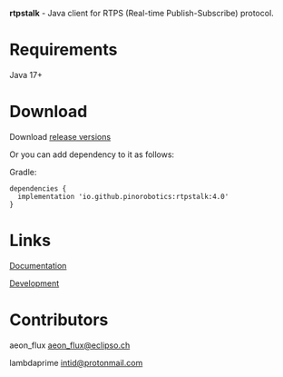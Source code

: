 **rtpstalk** - Java client for RTPS (Real-time Publish-Subscribe) protocol.

# Requirements

Java 17+

# Download

Download [release versions](https://github.com/pinorobotics/rtpstalk/releases)

Or you can add dependency to it as follows:

Gradle:

```
dependencies {
  implementation 'io.github.pinorobotics:rtpstalk:4.0'
}
```

# Links

[Documentation](http://pinoweb.freetzi.com/rtpstalk)

[Development](DEVELOPMENT.md)

# Contributors

aeon_flux <aeon_flux@eclipso.ch>

lambdaprime <intid@protonmail.com>
